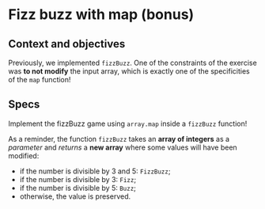 # Fizz buzz with map (bonus)

## Context and objectives

Previously, we implemented `fizzBuzz`. One of the constraints of the
exercise was **to not modify** the input array, which is exactly one of the specificities of the `map` function!

## Specs

Implement the fizzBuzz game using `array.map` inside a `fizzBuzz` function!

As a reminder, the function `fizzBuzz` takes an **array of integers** as a _parameter_ and _returns_ a **new array** where some values will have been modified:

- if the number is divisible by 3 and 5: `FizzBuzz`;
- if the number is divisible by 3: `Fizz`;
- if the number is divisible by 5: `Buzz`;
- otherwise, the value is preserved.
